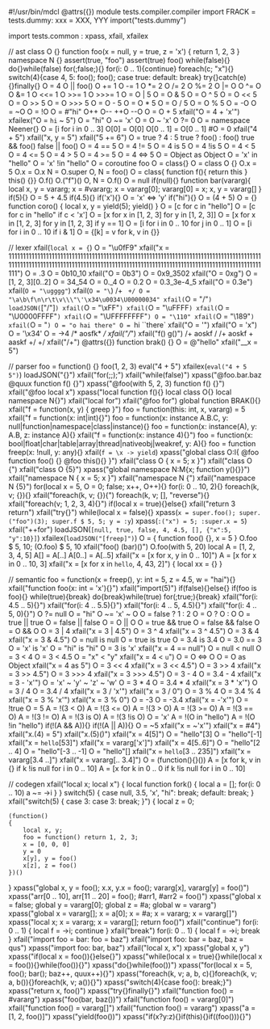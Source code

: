 #!/usr/bin/mdcl
@attrs({})
module tests.compiler.compiler
import FRACK = tests.dummy: xxx = XXX, YYY
import("tests.dummy")

import tests.common : xpass, xfail, xfailex

// ast
class O {}
function foo(x = null, y = true, z = 'x') { return 1, 2, 3 }
namespace N {}
assert(true, "foo")
assert(true)
foo()
while(false){}
do{}while(false)
for(;false;){}
for(i: 0 .. 1){continue}
foreach(c; "x"){}
switch(4){case 4, 5: foo(); foo(); case true: default: break}
try{}catch(e){}finally{}
O = 4
O || foo()
O += 1
O -= 1
O *= 2
O /= 2
O %= 2
O |= O
O ^= O
O &= 1
O <<= 1
O >>= 1
O >>>= 1
O = O | 5
O = O & 5
O = O ^ 5
O = O << 5
O = O >> 5
O = O >>> 5
O = O - 5
O = O * 5
O = O / 5
O = O % 5
O = -O
O = ~O
O = !O
O = #"hi"
O++
O--
++O
--O
O = O + 5
xfail("O = 4 + 'x'")
xfailex("O = `hi` ~ 5")
O = "hi"
O ~= 'x'
O = O ~ 'x'
O ?= 0
O = namespace Neener{}
O = [i for i in 0 .. 3]
O[0] = O[0]
O[0 .. 1] = O[0 .. 1]
#O = 0
xfail("4 + 5")
xfail("x, y = 5")
xfail("5 += 6")
O = true ? 4 : 5
true ? foo() : foo()
true && foo()
false || foo()
O = 4 == 5
O = 4 != 5
O = 4 is 5
O = 4 !is 5
O = 4 < 5
O = 4 <= 5
O = 4 > 5
O = 4 >= 5
O = 4 <=> 5
O = Object as Object
O = 'x' in "hello"
O = 'x' !in "hello"
O = coroutine foo
O = class{}
O = class O {}
O.x = 5
O.x = O.x
N = O.super
O, N = foo()
O = class{ function f(){ return this } this() {}}
O.f()
O.("f")()
O, N = O.f()
O = null
if(null){}
function bar(vararg){ local x, y = vararg; x = #vararg; x = vararg[0]; vararg[0] = x; x, y = vararg[] }
if(5){}
O = 5 + 4.5
if(4.5){}
if('x'){}
O = 'x' <=> 'y'
if("hi"){}
O = (4 + 5)
O = {}
function coro() { local x, y = yield(5); yield() }
O = [c for c in "hello"]
O = [c for c in "hello" if c < 'x']
O = [x for x in [1, 2, 3] for y in [1, 2, 3]]
O = [x for x in [1, 2, 3] for y in [1, 2, 3] if y == 1]
O = [i for i in 0 .. 10 for j in 0 .. 1]
O = [i for i in 0 .. 10 if i & 1]
O = {[k] = v for k, v in {}}

// lexer
xfail(`local x = {`)
O = "\u0fF9"
xfail("x = 11111111111111111111111111111111111111111111111111111111111111111111111111111111111111111111111111111111111111111111111111111111111111111111111111111111111111111111111111111111111")
O = .3
O = 0b10_10
xfail("O = 0b3")
O = 0x9_3502
xfail("O = 0xg")
O = [1, 2, 3][0..2]
O = 34_54
O = 0._4
O = 0.2
O = 0.3_3e-4_5
xfail("O = 0.3e")
xfail(`O = "\ugggg"`)
xfail(`O = "\`) /+ ` +/
O = "\a\b\f\n\r\t\v\\\"\'\x34\u0034\U00000034"
xfail(`O = "\/"`)
loadJSON(`["\/"]`)
xfail(`O = "\xFF"`)
xfail(`O = "\uFFFF`)
xfail(`O = "\U0000FFFF"`)
xfail(`O = "\UFFFFFFFF"`)
O = "\110"
xfail(`O = "\189"`)
xfail(`O = "`)
O = "o hai
there"
O = `hi ``there`
xfail("O = '")
xfail("O = 'x")
O = '\x34'
O = \->4
/*
aosfk*
*/
xfail("/*")
xfail("f() g()")
/+
aoskf /
/+ aoskf + aaskf +/
+/
xfail("/+")
@attrs({}) function brak() {}
O = @"hello"
xfail("__x = 5")

// parser
foo = function() {}
foo(1, 2, 3)
eval("4 + 5")
xfailex(`eval("4 + 5 5")`)
loadJSON("{}")
xfail("for(;;);")
xfail("while(false)")
xpass("@foo.bar.baz @quux function f() {}")
xpass("@foo(with 5, 2, 3) function f() {}")
xfail("@foo local x")
xpass("local function f(){} local class O{} local namespace N{}")
xfail("local for")
xfail("@foo for")
global function BRAK(){}
xfail("f = function(x, y) { greep }")
foo = function(this: int, x, vararg) = 5
xfail("f = function(x: int|int){}")
foo = function(x: instance A.B.C, y: null|function|namespace|class|instance){}
foo = function(x: instance(A), y: A.B, z: instance A){}
xfail("f = function(x: instance 4){}")
foo = function(x: bool|float|char|table|array|thread|nativeobj|weakref, y: A){}
foo = function freep(x: !null, y: any){}
xfail(`f = \x -> yield`)
xpass("global class O:I{ @foo function foo() {} @foo this(){} }")
xfail("class O { x = 5; x }")
xfail("class O {")
xfail("class O {5}")
xpass("global namespace N:M{x; function y(){}}")
xfail("namespace N { x = 5; x }")
xfail("namespace N {")
xfail("namespace N {5}")
for(local x = 5, O = 0; false; x++, O++){}
for(i: 0 .. 10, 2){}
foreach(k, v; {}){}
xfail("foreach(k, v; {}){")
foreach(k, v; [], "reverse"){}
xfail("foreach(v; 1, 2, 3, 4){}")
if(local x = true){}else{}
xfail("return 3 return")
xfail("try{}")
while(local x = false){}
xpass(`x = super.foo(); super.("foo")(3); super.f $ 5, 5; y = :y`)
xpass(`:("x") = 5; :super.x = 5`)
xfail("++for")
loadJSON(`[null, true, false, 4, 4.5, [], {"x":5, "y":10}]`)
xfailex(`loadJSON("[freep]")`)
O = { function foo() {}, x = 5 }
O.foo $ 5, 10;
(O.foo) $ 5, 10
xfail("foo()
(bar)()")
O.foo(with 5, 20)
local A = [1, 2, 3, 4, 5]
A[] = A[..]
A[0..] = A[..5]
xfail("x = [x for x, y in 0 .. 10]")
A = [x for x in 0 .. 10, 3]
xfail("x = [x for x in `hello`, 4, 43, 2]")
{ local xx = \{} }

// semantic
foo = function(x = freep(), y: int = 5, z = 4.5, w = "hai"){}
xfail("function foo(x: int = 'x'){}")
xfail("import(5)")
if(false){}else{}
if(foo is foo){}
while(true){break}
do{break}while(true)
for(;true;){break}
xfail("for(i: 4.5 .. 5){}")
xfail("for(i: 4 .. 5.5){}")
xfail("for(i: 4 .. 5, 4.5){}")
xfail("for(i: 4 .. 5, 0){}")
O ?= null
O = "hi"
O ~= 'x' ~ O
O = false ? 1 : 2
O = O ? O : O
O = true || true
O = false || false
O = O || O
O = true && true
O = false && false
O = O && O
O = 3 | 4
xfail("x = 3 | 4.5")
O = 3 ^ 4
xfail("x = 3 ^ 4.5")
O = 3 & 4
xfail("x = 3 & 4.5")
O = null is null
O = true is true
O = 3.4 is 3.4
O = 3.0 == 3
O = 'x' is 'x'
O = "hi" is "hi"
O = 3 is 'x'
xfail("x = 4 == null")
O = null < null
O = 3 < 4
O = 3 < 4.5
O = "x" < "y"
xfail("x = 4 < `u`")
O = O <=> O
O = O as Object
xfail("x = 4 as 5")
O = 3 << 4
xfail("x = 3 << 4.5")
O = 3 >> 4
xfail("x = 3 >> 4.5")
O = 3 >>> 4
xfail("x = 3 >>> 4.5")
O = 3 - 4
O = 3.4 - 4
xfail("x = 3 - 'x'")
O = 'x' ~ 'y' ~ 'z' ~ 'w'
O = 3 * 4
O = 3.4 * 4
xfail("x = 3 * 'x'")
O = 3 / 4
O = 3.4 / 4
xfail("x = 3 / 'x'")
xfail("x = 3 / 0")
O = 3 % 4
O = 3.4 % 4
xfail("x = 3 % 'x'")
xfail("x = 3 % 0")
O = -3
O = -3.4
xfail("x = -'x'")
O = !true
O = 5
A = !(3 < O)
A = !(3 <= O)
A = !(3 > O)
A = !(3 >= O)
A = !(3 == O)
A = !(3 != O)
A = !(3 is O)
A = !(3 !is O)
O = 'x'
A = !(O in "hello")
A = !(O !in "hello")
if(!(A && A)){}
if(!(A || A)){}
O = ~5
xfail("x = ~'x'")
xfail("x = #4")
xfail("x.(4) = 5")
xfail("x.(5)()")
xfail("x = 4[5]")
O = "hello"[3]
O = "hello"[-1]
xfail("x = `hello`[53]")
xfail("x = vararg['x']")
xfail("x = 4[5..6]")
O = "hello"[2 .. 4]
O = "hello"[-3 .. -1]
O = "hello"[]
xfail("x = `hello`[3 .. 235]")
xfail("x = vararg[3.4 ..]")
xfail("x = vararg[.. 3.4]")
O = (function(){}())
A = [x for k, v in {} if k !is null for i in 0 .. 10]
A = [x for k in 0 .. 0 if k !is null for i in 0 .. 10]

// codegen
xfail("local x; local x")
{ local function fork() { local a = []; for(i: 0 .. 10) a ~= \->i  } }
switch(5) { case null, 3.5, 'x', "hi": break; default: break; }
xfail("switch(5) { case 3: case 3: break; }")
{
	local z = 0;

	(function()
	{
		local x, y;
		foo = function() return 1, 2, 3;
		x = [0, 0, 0]
		y = 0
		x[y], y = foo()
		x[z], z = foo()
	})()
}
xpass("global x, y = foo(); x.x, y.x = foo(); vararg[x], vararg[y] = foo()")
xpass("arr[0 .. 10], arr[11 .. 20] = foo(); #arr1, #arr2 = foo()")
xpass("global x = false; global y = vararg[0]; global z = #a; global w = vararg")
xpass("global x = vararg[]; x = a[0]; x = #a; x = vararg; x = vararg[]")
xpass("local x; x = vararg; x = vararg[]; return foo()")
xfail("continue")
for(i: 0 .. 1) { local f = \->i; continue }
xfail("break")
for(i: 0 .. 1) { local f = \->i; break }
xfail("import foo = bar: foo = baz")
xfail("import foo: bar = baz, baz = qus")
xpass("import foo: bar, baz")
xfail("local x, x")
xpass("global x, y")
xpass("if(local x = foo()){}else{}")
xpass("while(local x = true){}while(local x = foo()){}while(foo()){}")
xpass("do{}while(foo())")
xpass("for(local x = 5, foo(); bar(); baz++, quux++){}")
xpass("foreach(k, v; a, b, c){}foreach(k, v; a, b()){}foreach(k, v; a()){}")
xpass("switch(4){case foo(): break;}")
xpass("return x, foo()")
xpass("try{}finally{}")
xfail("function foo() = #vararg")
xpass("foo(bar, baz())")
xfail("function foo() = vararg[0]")
xfail("function foo() = vararg[]")
xfail("function foo() = vararg")
xpass("a = [1, 2, foo()]")
xpass("yield(foo())")
xpass("if(x?y:z){}if(this){}if((foo())){}")

